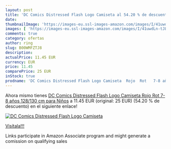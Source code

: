 ```yaml
---
layout: post
title: 'DC Comics Distressed Flash Logo Camiseta al 54.20 % de descuento'
date: 
thumbnailImage: 'https://images-eu.ssl-images-amazon.com/images/I/41uwdLn-tJL._SL200_.jpg'
images: [ 'https://images-eu.ssl-images-amazon.com/images/I/41uwdLn-tJL._SL200_.jpg' ]
comments: true
category: ofertas
author: ring
slug: B00WMFZTJ8
description:
actualPrice: 11.45 EUR
currency: EUR
price: 11.45
comparePrice: 25 EUR
inStock: true
prodname: 'DC Comics Distressed Flash Logo Camiseta  Rojo  Rot   7-8 años  128/130 cm  para Niños'
---
```


Ahora mismo tienes [DC Comics Distressed Flash Logo Camiseta  Rojo  Rot   7-8 años  128/130 cm  para Niños](https://www.amazon.es/dp/B00WMFZTJ8/?tag=tolees-21) a 11.45 EUR (original: 25 EUR) (54.20 %  de descuento) en el siguiente enlace!

[![DC Comics Distressed Flash Logo Camiseta](https://images-eu.ssl-images-amazon.com/images/I/41uwdLn-tJL._SL200_.jpg)](https://www.amazon.es/dp/B00WMFZTJ8/?tag=tolees-21)

[Visítala!!!](https://www.amazon.es/dp/B00WMFZTJ8/?tag=tolees-21)

Links participate in Amazon Associate program and might generate a comission on qualifying sales
